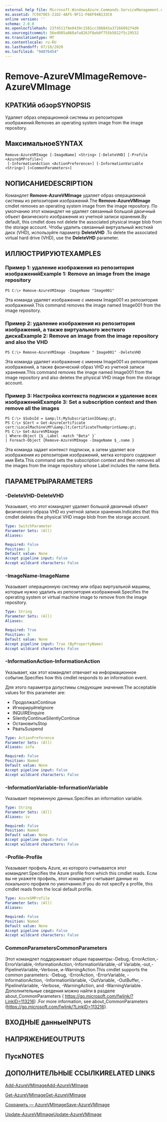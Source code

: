 ```yaml
---
external help file: Microsoft.WindowsAzure.Commands.ServiceManagement.dll-Help.xml
ms.assetid: 7C9470E5-21D2-4AF5-9F11-F66F94B133C0
online version: ''
schema: 2.0.0
ms.openlocfilehash: 23f4511f8e0439c1581cc388843a37266092f4d0
ms.sourcegitcommit: 56ed085a868afa8263f8eb0f755b5822f5c29532
ms.translationtype: MT
ms.contentlocale: ru-RU
ms.lasthandoff: 07/18/2020
ms.locfileid: "94076454"
---
```

# <span data-ttu-id="fa0d7-101">Remove-AzureVMImage</span><span class="sxs-lookup"><span data-stu-id="fa0d7-101">Remove-AzureVMImage</span></span>

## <span data-ttu-id="fa0d7-102">КРАТКИй обзор</span><span class="sxs-lookup"><span data-stu-id="fa0d7-102">SYNOPSIS</span></span>
<span data-ttu-id="fa0d7-103">Удаляет образ операционной системы из репозитория изображений.</span><span class="sxs-lookup"><span data-stu-id="fa0d7-103">Removes an operating system image from the image repository.</span></span>

## <span data-ttu-id="fa0d7-104">Максимальное</span><span class="sxs-lookup"><span data-stu-id="fa0d7-104">SYNTAX</span></span>

```
Remove-AzureVMImage [-ImageName] <String> [-DeleteVHD] [-Profile <AzureSMProfile>]
 [-InformationAction <ActionPreference>] [-InformationVariable <String>] [<CommonParameters>]
```

## <span data-ttu-id="fa0d7-105">NОПИСАНИЕ</span><span class="sxs-lookup"><span data-stu-id="fa0d7-105">DESCRIPTION</span></span>
<span data-ttu-id="fa0d7-106">Командлет **Remove-AzureVMImage** удаляет образ операционной системы из репозитория изображений.</span><span class="sxs-lookup"><span data-stu-id="fa0d7-106">The **Remove-AzureVMImage** cmdlet removes an operating system image from the image repository.</span></span>
<span data-ttu-id="fa0d7-107">По умолчанию этот командлет не удаляет связанный большой двоичный объект физического изображения из учетной записи хранения.</span><span class="sxs-lookup"><span data-stu-id="fa0d7-107">By default, this cmdlet does not delete the associated physical image blob from the storage account.</span></span>
<span data-ttu-id="fa0d7-108">Чтобы удалить связанный виртуальный жесткий диск (VHD), используйте параметр **DeleteVHD** .</span><span class="sxs-lookup"><span data-stu-id="fa0d7-108">To delete the associated virtual hard drive (VHD), use the **DeleteVHD** parameter.</span></span>

## <span data-ttu-id="fa0d7-109">ИЛЛЮСТРИРУЮТ</span><span class="sxs-lookup"><span data-stu-id="fa0d7-109">EXAMPLES</span></span>

### <span data-ttu-id="fa0d7-110">Пример 1: удаление изображения из репозитория изображений</span><span class="sxs-lookup"><span data-stu-id="fa0d7-110">Example 1: Remove an image from the image repository</span></span>
```
PS C:\> Remove-AzureVMImage -ImageName "Image001"
```

<span data-ttu-id="fa0d7-111">Эта команда удаляет изображение с именем Image001 из репозитория изображений.</span><span class="sxs-lookup"><span data-stu-id="fa0d7-111">This command removes the image named Image001 from the image repository.</span></span>

### <span data-ttu-id="fa0d7-112">Пример 2: удаление изображения из репозитория изображений, а также виртуального жесткого диска</span><span class="sxs-lookup"><span data-stu-id="fa0d7-112">Example 2: Remove an image from the image repository and also the VHD</span></span>
```
PS C:\> Remove-AzureVMImage -ImageName " Image001" -DeleteVHD
```

<span data-ttu-id="fa0d7-113">Эта команда удаляет изображение с именем Image001 из репозитория изображений, а также физический образ VHD из учетной записи хранения.</span><span class="sxs-lookup"><span data-stu-id="fa0d7-113">This command removes the image named Image001 from the image repository and also deletes the physical VHD image from the storage account.</span></span>

### <span data-ttu-id="fa0d7-114">Пример 3: Настройка контекста подписки и удаление всех изображений</span><span class="sxs-lookup"><span data-stu-id="fa0d7-114">Example 3: Set a subscription context and then remove all the images</span></span>
```
PS C:\> $SubsId = &amp;lt;MySubscriptionID&amp;gt;
PS C:\> $Cert = Get-AzureCertificate cert:\LocalMachine\MY\&amp;lt;CertificateThumbprint&amp;gt;
PS C:\> Get-AzureVMImage `
| Where-Object {$_.Label -match "Beta" }`
| Foreach-Object {Remove-AzureVMImage -ImageName $_.name }
```

<span data-ttu-id="fa0d7-115">Эта команда задает контекст подписки, а затем удаляет все изображения из репозитория изображений, метка которого содержит имя Beta.</span><span class="sxs-lookup"><span data-stu-id="fa0d7-115">This command sets the subscription context and then removes all the images from the image repository whose Label includes the name Beta.</span></span>

## <span data-ttu-id="fa0d7-116">ПАРАМЕТРЫ</span><span class="sxs-lookup"><span data-stu-id="fa0d7-116">PARAMETERS</span></span>

### <span data-ttu-id="fa0d7-117">-DeleteVHD</span><span class="sxs-lookup"><span data-stu-id="fa0d7-117">-DeleteVHD</span></span>
<span data-ttu-id="fa0d7-118">Указывает, что этот командлет удаляет большой двоичный объект физического образа VHD из учетной записи хранения.</span><span class="sxs-lookup"><span data-stu-id="fa0d7-118">Indicates that this cmdlet deletes the physical VHD image blob from the storage account.</span></span>

```yaml
Type: SwitchParameter
Parameter Sets: (All)
Aliases: 

Required: False
Position: 1
Default value: None
Accept pipeline input: False
Accept wildcard characters: False
```

### <span data-ttu-id="fa0d7-119">-ImageName</span><span class="sxs-lookup"><span data-stu-id="fa0d7-119">-ImageName</span></span>
<span data-ttu-id="fa0d7-120">Указывает операционную систему или образ виртуальной машины, которые нужно удалить из репозитория изображений.</span><span class="sxs-lookup"><span data-stu-id="fa0d7-120">Specifies the operating system or virtual machine image to remove from the image repository.</span></span>

```yaml
Type: String
Parameter Sets: (All)
Aliases: 

Required: True
Position: 0
Default value: None
Accept pipeline input: True (ByPropertyName)
Accept wildcard characters: False
```

### <span data-ttu-id="fa0d7-121">-InformationAction</span><span class="sxs-lookup"><span data-stu-id="fa0d7-121">-InformationAction</span></span>
<span data-ttu-id="fa0d7-122">Указывает, как этот командлет отвечает на информационное событие.</span><span class="sxs-lookup"><span data-stu-id="fa0d7-122">Specifies how this cmdlet responds to an information event.</span></span>

<span data-ttu-id="fa0d7-123">Для этого параметра допустимы следующие значения:</span><span class="sxs-lookup"><span data-stu-id="fa0d7-123">The acceptable values for this parameter are:</span></span>

- <span data-ttu-id="fa0d7-124">Продолжал</span><span class="sxs-lookup"><span data-stu-id="fa0d7-124">Continue</span></span>
- <span data-ttu-id="fa0d7-125">Игнорируйте</span><span class="sxs-lookup"><span data-stu-id="fa0d7-125">Ignore</span></span>
- <span data-ttu-id="fa0d7-126">INQUIRE</span><span class="sxs-lookup"><span data-stu-id="fa0d7-126">Inquire</span></span>
- <span data-ttu-id="fa0d7-127">SilentlyContinue</span><span class="sxs-lookup"><span data-stu-id="fa0d7-127">SilentlyContinue</span></span>
- <span data-ttu-id="fa0d7-128">Остановить</span><span class="sxs-lookup"><span data-stu-id="fa0d7-128">Stop</span></span>
- <span data-ttu-id="fa0d7-129">Рвать</span><span class="sxs-lookup"><span data-stu-id="fa0d7-129">Suspend</span></span>

```yaml
Type: ActionPreference
Parameter Sets: (All)
Aliases: infa

Required: False
Position: Named
Default value: None
Accept pipeline input: False
Accept wildcard characters: False
```

### <span data-ttu-id="fa0d7-130">-InformationVariable</span><span class="sxs-lookup"><span data-stu-id="fa0d7-130">-InformationVariable</span></span>
<span data-ttu-id="fa0d7-131">Указывает переменную данных.</span><span class="sxs-lookup"><span data-stu-id="fa0d7-131">Specifies an information variable.</span></span>

```yaml
Type: String
Parameter Sets: (All)
Aliases: iv

Required: False
Position: Named
Default value: None
Accept pipeline input: False
Accept wildcard characters: False
```

### <span data-ttu-id="fa0d7-132">-Profile</span><span class="sxs-lookup"><span data-stu-id="fa0d7-132">-Profile</span></span>
<span data-ttu-id="fa0d7-133">Указывает профиль Azure, из которого считывается этот командлет.</span><span class="sxs-lookup"><span data-stu-id="fa0d7-133">Specifies the Azure profile from which this cmdlet reads.</span></span>
<span data-ttu-id="fa0d7-134">Если вы не укажете профиль, этот командлет считывает данные из локального профиля по умолчанию.</span><span class="sxs-lookup"><span data-stu-id="fa0d7-134">If you do not specify a profile, this cmdlet reads from the local default profile.</span></span>

```yaml
Type: AzureSMProfile
Parameter Sets: (All)
Aliases: 

Required: False
Position: Named
Default value: None
Accept pipeline input: False
Accept wildcard characters: False
```

### <span data-ttu-id="fa0d7-135">CommonParameters</span><span class="sxs-lookup"><span data-stu-id="fa0d7-135">CommonParameters</span></span>
<span data-ttu-id="fa0d7-136">Этот командлет поддерживает общие параметры:-Debug,-ErrorAction,-ErrorVariable,-InformationAction,-InformationVariable,-of Variable,-out,-PipelineVariable,-Verbose, и-WarningAction.</span><span class="sxs-lookup"><span data-stu-id="fa0d7-136">This cmdlet supports the common parameters: -Debug, -ErrorAction, -ErrorVariable, -InformationAction, -InformationVariable, -OutVariable, -OutBuffer, -PipelineVariable, -Verbose, -WarningAction, and -WarningVariable.</span></span> <span data-ttu-id="fa0d7-137">Дополнительные сведения можно найти в разделе about_CommonParameters ( https://go.microsoft.com/fwlink/?LinkID=113216) .</span><span class="sxs-lookup"><span data-stu-id="fa0d7-137">For more information, see about_CommonParameters (https://go.microsoft.com/fwlink/?LinkID=113216).</span></span>

## <span data-ttu-id="fa0d7-138">ВХОДНЫЕ данные</span><span class="sxs-lookup"><span data-stu-id="fa0d7-138">INPUTS</span></span>

## <span data-ttu-id="fa0d7-139">НАПРЯЖЕНИЕ</span><span class="sxs-lookup"><span data-stu-id="fa0d7-139">OUTPUTS</span></span>

## <span data-ttu-id="fa0d7-140">Пуск</span><span class="sxs-lookup"><span data-stu-id="fa0d7-140">NOTES</span></span>

## <span data-ttu-id="fa0d7-141">ДОПОЛНИТЕЛЬНЫЕ ССЫЛКИ</span><span class="sxs-lookup"><span data-stu-id="fa0d7-141">RELATED LINKS</span></span>

[<span data-ttu-id="fa0d7-142">Add-AzureVMImage</span><span class="sxs-lookup"><span data-stu-id="fa0d7-142">Add-AzureVMImage</span></span>](./Add-AzureVMImage.md)

[<span data-ttu-id="fa0d7-143">Get-AzureVMImage</span><span class="sxs-lookup"><span data-stu-id="fa0d7-143">Get-AzureVMImage</span></span>](./Get-AzureVMImage.md)

[<span data-ttu-id="fa0d7-144">Сохранить — AzureVMImage</span><span class="sxs-lookup"><span data-stu-id="fa0d7-144">Save-AzureVMImage</span></span>](./Save-AzureVMImage.md)

[<span data-ttu-id="fa0d7-145">Update-AzureVMImage</span><span class="sxs-lookup"><span data-stu-id="fa0d7-145">Update-AzureVMImage</span></span>](./Update-AzureVMImage.md)


